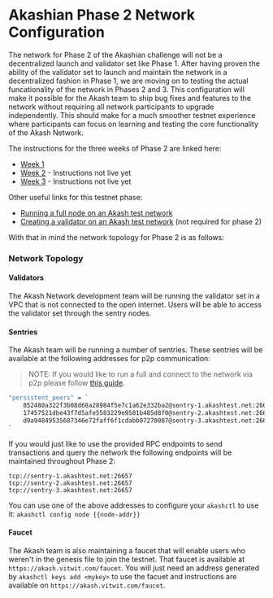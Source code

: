 # Akashian Phase 2 Network Configuration

The network for Phase 2 of the Akashian challenge will not be a decentralized launch and validator set like Phase 1. After having proven the ability of the validator set to launch and maintain the network in a decentralized fashion in Phase 1, we are moving on to testing the actual funcationality of the network in Phases 2 and 3. This configuration will make it possible for the Akash team to ship bug fixes and features to the network without requiring all network participants to upgrade independently. This should make for a much smoother testnet experience where participants can focus on learning and testing the core functionality of the Akash Network. 

The instructions for the three weeks of Phase 2 are linked here:

- [Week 1](/akashian/phase2.md)
- [Week 2](TBD) - Instructions not live yet
- [Week 3](TBD) - Instructions not live yet

Other useful links for this testnet phase:
- [Running a full node on an Akash test network](/guides/join-the-testnet.md)
- [Creating a validator on an Akash test network](/guides/create-a-testnet-validator.md) (not required for phase 2)

With that in mind the network topology for Phase 2 is as follows:

### Network Topology

#### Validators

The Akash Network development team will be running the validator set in a VPC that is not connected to the open internet. Users will be able to access the validator set through the sentry nodes.

#### Sentries

The Akash team will be running a number of sentries. These sentries will be available at the following addresses for p2p communication:

> NOTE: If you would like to run a full and connect to the network via p2p please follow [this guide](/guides/join-the-testnet.md).


```bash
"persistent_peers" = `
    852480a322f3b08d68a28984f5e7c1a62e332ba2@sentry-1.akashtest.net:26656,
    17457521dbe43f7d5afe5583229e9501b485d8f0@sentry-2.akashtest.net:26656,
    d9a94849535687346e72faff6f1cdabb07270087@sentry-3.akashtest.net:26656
`
```

If you would just like to use the provided RPC endpoints to send transactions and query the network the following endpoints will be maintained throughout Phase 2:

```
tcp://sentry-1.akashtest.net:26657
tcp://sentry-2.akashtest.net:26657
tcp://sentry-3.akashtest.net:26657
```

You can use one of the above addresses to configure your `akashctl` to use it: `akashctl config node {{node-addr}}`


#### Faucet

The Akash team is also maintaining a faucet that will enable users who weren't in the genesis file to join the testnet. That faucet is available at `https://akash.vitwit.com/faucet`. You will just need an address generated by `akashctl keys add <mykey>` to use the facuet and instructions are available on `https://akash.vitwit.com/faucet`.
